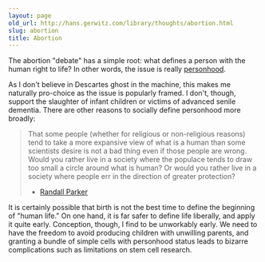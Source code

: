 ```yaml
---
layout: page
old_url: http://hans.gerwitz.com/library/thoughts/abortion.html
slug: abortion
title: Abortion
---
```


The abortion "debate" has a simple root: what defines a person with the human right to life?  In other words, the issue is really [personhood](personhood).

As I don't believe in Descartes ghost in the machine, this makes me naturally pro-choice as the issue is popularly framed.  I don't, though, support the slaughter of infant children or victims of advanced senile dementia.  There are other reasons to socially define personhood more broadly:

> That some people (whether for religious or non-religious reasons) tend to take a more expansive view of what is a human than some scientists desire is not a bad thing even if those people are wrong. Would you rather live in a society where the populace tends to draw too small a circle around what is human? Or would you rather live in a society where people err in the direction of greater protection?
> - [Randall Parker](http://www.futurepundit.com/archives/002411.html)

It is certainly possible that birth is not the best time to define the beginning of "human life."  On one hand, it is far safer to define life liberally, and apply it quite early.  Conception, though, I find to be unworkably early.  We need to have the freedom to avoid producing children with unwilling parents, and granting a bundle of simple cells with personhood status leads to bizarre complications such as limitations on stem cell research.
